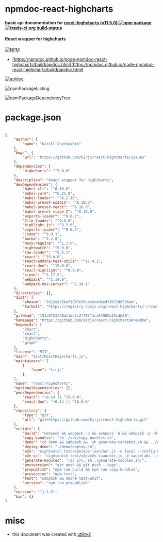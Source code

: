 # npmdoc-react-highcharts

#### basic api documentation for  [react-highcharts (v11.5.0)](https://github.com/kirjs/react-highcharts#readme)  [![npm package](https://img.shields.io/npm/v/npmdoc-react-highcharts.svg?style=flat-square)](https://www.npmjs.org/package/npmdoc-react-highcharts) [![travis-ci.org build-status](https://api.travis-ci.org/npmdoc/node-npmdoc-react-highcharts.svg)](https://travis-ci.org/npmdoc/node-npmdoc-react-highcharts)

#### React wrapper for highcharts

[![NPM](https://nodei.co/npm/react-highcharts.png?downloads=true&downloadRank=true&stars=true)](https://www.npmjs.com/package/react-highcharts)

- [https://npmdoc.github.io/node-npmdoc-react-highcharts/build/apidoc.html](https://npmdoc.github.io/node-npmdoc-react-highcharts/build/apidoc.html)

[![apidoc](https://npmdoc.github.io/node-npmdoc-react-highcharts/build/screenCapture.buildCi.browser.%252Ftmp%252Fbuild%252Fapidoc.html.png)](https://npmdoc.github.io/node-npmdoc-react-highcharts/build/apidoc.html)

![npmPackageListing](https://npmdoc.github.io/node-npmdoc-react-highcharts/build/screenCapture.npmPackageListing.svg)

![npmPackageDependencyTree](https://npmdoc.github.io/node-npmdoc-react-highcharts/build/screenCapture.npmPackageDependencyTree.svg)



# package.json

```json

{
    "author": {
        "name": "Kirill Cherkashin"
    },
    "bugs": {
        "url": "https://github.com/kirjs/react-highcharts/issues"
    },
    "dependencies": {
        "highcharts": "^5.0.0"
    },
    "description": "React wrapper for highcharts",
    "devDependencies": {
        "babel-cli": "^6.18.0",
        "babel-core": "^6.21.0",
        "babel-loader": "^6.2.10",
        "babel-preset-es2015": "^6.18.0",
        "babel-preset-react": "^6.16.0",
        "babel-preset-stage-2": "^6.18.0",
        "exports-loader": "^0.6.2",
        "file-loader": "^0.9.0",
        "highlight.js": "^9.3.0",
        "imports-loader": "^0.6.4",
        "jsdom": "^9.9.1",
        "mocha": "^3.2.0",
        "mock-require": "^1.3.0",
        "nightwatch": "^0.9.6",
        "raw-loader": "^0.5.1",
        "react": "^15.0.0",
        "react-addons-test-utils": "^15.4.1",
        "react-dom": "^15.0.0",
        "react-highlight": "^0.9.0",
        "sinon": "^1.17.6",
        "webpack": "^1.14.0",
        "webpack-dev-server": "^1.10.1"
    },
    "directories": {},
    "dist": {
        "shasum": "2812cdc56ef1057e59cbc9c4dbed79b72d8505ae",
        "tarball": "https://registry.npmjs.org/react-highcharts/-/react-highcharts-11.5.0.tgz"
    },
    "gitHead": "191a9253f48dc1dcfc2f787f1ca93985b19cdb60",
    "homepage": "https://github.com/kirjs/react-highcharts#readme",
    "keywords": [
        "chart",
        "react",
        "highcharts",
        "graph"
    ],
    "license": "MIT",
    "main": "dist/ReactHighcharts.js",
    "maintainers": [
        {
            "name": "kirjs"
        }
    ],
    "name": "react-highcharts",
    "optionalDependencies": {},
    "peerDependencies": {
        "react": "~0.14 || ^15.0.0",
        "react-dom": "~0.14 || ^15.0.0"
    },
    "repository": {
        "type": "git",
        "url": "git+https://github.com/kirjs/react-highcharts.git"
    },
    "scripts": {
        "build": "webpack && webpack -p && webpack -b && webpack -p -b",
        "copy-bundles": "sh ./src/copy-bundles.sh",
        "demo": "cd demo && webpack &&  sh generate-contents.sh && ../node_modules/.bin/webpack-dev-server --content-base dist/",
        "deploy-demo": "./demo/deploy.sh",
        "e2e": "nightwatch test/e2e/e2e-launcher.js -e local --config nightwatch.js ",
        "e2e-sc": "nightwatch test/e2e/e2e-launcher.js -e saucelabs --config nightwatch.js ",
        "generate-modules": "(cd src; sh ./generate-modules.sh)",
        "postversion": "git push && git push --tags",
        "prepublish": "npm run build && npm run copy-bundles",
        "preversion": "npm test",
        "test": "webpack && mocha test/unit",
        "version": "npm run prepublish"
    },
    "version": "11.5.0",
    "bin": {}
}
```



# misc
- this document was created with [utility2](https://github.com/kaizhu256/node-utility2)

